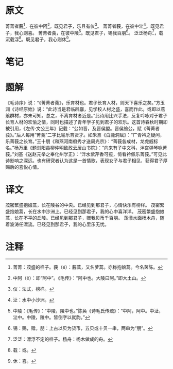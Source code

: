 # 原文
菁菁者莪[^1]，在彼中阿[^2]。既见君子，乐且有仪[^3]。
菁菁者莪，在彼中沚[^4]。既见君子，我心则喜。
菁菁者莪，在彼中陵[^5]。既见君子，锡我百朋[^6]。
泛泛杨舟[^7]，载沉载浮[^8]。既见君子，我心则休[^9]。
# 笔记

# 题解
《毛诗序》说：“《菁菁者莪》，乐育材也。君子长育人材，则天下喜乐之矣。”方玉润《诗经原始》说：“此诗当是君临辟廱，见学校人材之盛，喜而作此。或即以燕飨群材，亦未可知。总之，不离育材者近是。”此诗用比兴手法，反复吟咏对于君子长育人材的欢愉之情，同时也描述了青年学子见到君子的欢乐。这首诗春秋时期即被引用，《左传·文公三年》记载：“公如晋，及晋侯盟。晋侯飨公，赋《菁菁者莪》。”后人每用“菁莪”二字比喻乐育贤才。如朱熹《白鹿洞赋》：“广青衿之疑问，乐菁莪之长育。”王十朋《和燕河南府秀才送周光宗》：“菁莪各成材，龙虎威标名。”杨万里《题浏阳县柳仲明致政云居山书院》：“向来有子中文科，泮宫弹琴咏菁莪。”刘基《送赵元举之奉化州学正》：“泮水紫芹香可揽，倚看衿佩乐菁莪。”可见此诗影响之深远。也有研究者认为这是一首情歌，表现女子与君子相见、获得君子厚赐后的喜悦心情。
# 译文
茂密繁盛抱娘蒿，长在陵谷的中央。已经见到那君子，心情快乐有榜样。
茂密繁盛抱娘蒿，长在水中沙洲上。已经见到那君子，我的心中喜洋洋。
茂密繁盛抱娘蒿，长在不平的丘陵。已经见到那君子，赠我贝币千百朋。
荡漾水面杨木舟，随着波涛任漂流。已经见到那君子，我的心里乐无忧。
# 注释

[^1]: 菁菁：茂盛的样子。莪（é）：莪蒿，又名萝蒿。亦称抱娘蒿。今名茵陈。
[^2]: 中阿（ē）：即“阿中”。《毛传》：“阿中也。大陵曰阿。”即大土山。
[^3]: 仪：法式，榜样。
[^4]: 沚：水中小沙洲。
[^5]: 中陵：《毛传》：“中陵，陵中也。”陈奂《诗毛氏传疏》：“中阿，阿中。中沚，沚中。中陵，陵中。皆倒字以就韵。”
[^6]: 锡：赐，赠。朋：上古以贝为货币，五贝或十贝一串，两串为“朋”。
[^7]: 泛泛：漂浮不定的样子。杨舟：杨木做成的舟。
[^8]: 载：或。
[^9]: 休：喜。
